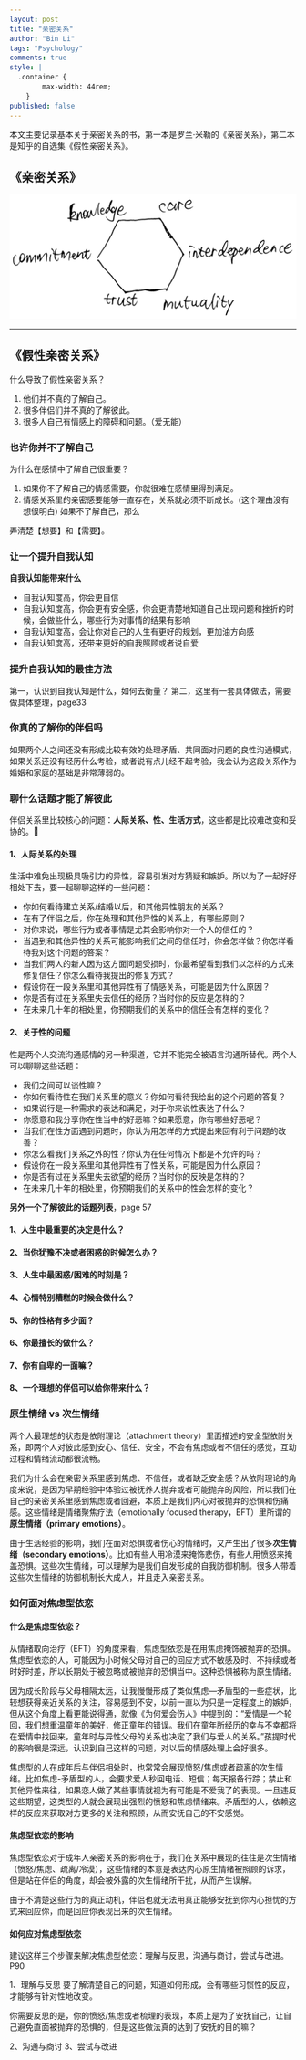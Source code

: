 ```yaml
---
layout: post
title: "亲密关系"
author: "Bin Li"
tags: "Psychology"
comments: true
style: |
  .container {
        max-width: 44rem;
    } 
published: false
---
```


本文主要记录基本关于亲密关系的书，第一本是罗兰·米勒的《亲密关系》，第二本是知乎的自选集《假性亲密关系》。


## 《亲密关系》

![201515837848_.pic_hd](/images/media/201515837848_.pic_hd.jpg)


---

## 《假性亲密关系》
什么导致了假性亲密关系？
1. 他们并不真的了解自己。
2. 很多伴侣们并不真的了解彼此。
3. 很多人自己有情感上的障碍和问题。（爱无能）

### 也许你并不了解自己
为什么在感情中了解自己很重要？

1. 如果你不了解自己的情感需要，你就很难在感情里得到满足。
2. 情感关系里的亲密感要能够一直存在，关系就必须不断成长。(这个理由没有想很明白)
如果不了解自己，那么

弄清楚【想要】和【需要】。

### 让一个提升自我认知
**自我认知能带来什么**

* 自我认知度高，你会更自信
* 自我认知度高，你会更有安全感，你会更清楚地知道自己出现问题和挫折的时候，会做些什么，哪些行为对事情的结果有影响
* 自我认知度高，会让你对自己的人生有更好的规划，更加油方向感
* 自我认知度高，还带来更好的自我照顾或者说自爱

### 提升自我认知的最佳方法
第一，认识到自我认知是什么，如何去衡量？
第二，这里有一套具体做法，需要做具体整理，page33

### 你真的了解你的伴侣吗
如果两个人之间还没有形成比较有效的处理矛盾、共同面对问题的良性沟通模式，如果关系还没有经历什么考验，或者说有点儿经不起考验，我会认为这段关系作为婚姻和家庭的基础是非常薄弱的。

### 聊什么话题才能了解彼此
伴侣关系里比较核心的问题：**人际关系、性、生活方式**，这些都是比较难改变和妥协的。

#### 1、人际关系的处理
生活中难免出现极具吸引力的异性，容易引发对方猜疑和嫉妒。所以为了一起好好相处下去，要一起聊聊这样的一些问题：

* 你如何看待建立关系/结婚以后，和其他异性朋友的关系？
* 在有了伴侣之后，你在处理和其他异性的关系上，有哪些原则？
* 对你来说，哪些行为或者事情是尤其会影响你对一个人的信任的？
* 当遇到和其他异性的关系可能影响我们之间的信任时，你会怎样做？你怎样看待我对这个问题的答案？
* 当我们两人的新人因为这方面问题受损时，你最希望看到我们以怎样的方式来修复信任？你怎么看待我提出的修复方式？
* 假设你在一段关系里和其他异性有了情感关系，可能是因为什么原因？
* 你是否有过在关系里失去信任的经历？当时你的反应是怎样的？
* 在未来几十年的相处里，你预期我们的关系中的信任会有怎样的变化？

#### 2、关于性的问题
性是两个人交流沟通感情的另一种渠道，它并不能完全被语言沟通所替代。两个人可以聊聊这些话题：

* 我们之间可以谈性嘛？
* 你如何看待性在我们关系里的意义？你如何看待我给出的这个问题的答复？
* 如果说行是一种需求的表达和满足，对于你来说性表达了什么？
* 你愿意和我分享你在性当中的好恶嘛？如果愿意，你有哪些好恶呢？
* 当我们在性方面遇到问题时，你认为用怎样的方式提出来回有利于问题的改善？
* 你怎么看我们关系之外的性？你认为在任何情况下都是不允许的吗？
* 假设你在一段关系里和其他异性有了性关系，可能是因为什么原因？
* 你是否有过在关系里失去欲望的经历？当时你的反映是怎样的？
* 在未来几十年的相处里，你预期我们的关系中的性会怎样的变化？

**另外一个了解彼此的话题列表**，page 57
#### 1、人生中最重要的决定是什么？

#### 2、当你犹豫不决或者困惑的时候怎么办？

#### 3、人生中最困惑/困难的时刻是？

#### 4、心情特别糟糕的时候会做什么？

#### 5、你的性格有多少面？

#### 6、你最擅长的做什么？

#### 7、你有自卑的一面嘛？

#### 8、一个理想的伴侣可以给你带来什么？

### 原生情绪 vs 次生情绪
两个人最理想的状态是依附理论（attachment theory）里面描述的安全型依附关系，即两个人对彼此感到安心、信任、安全，不会有焦虑或者不信任的感觉，互动过程和情绪流动都很流畅。

我们为什么会在亲密关系里感到焦虑、不信任，或者缺乏安全感？从依附理论的角度来说，是因为早期经验中体验过被抚养人抛弃或者可能抛弃的风险，所以我们在自己的亲密关系里感到焦虑或者回避，本质上是我们内心对被抛弃的恐惧和伤痛感。这些情绪是情绪聚焦疗法（emotionally focused therapy，EFT）里所谓的**原生情绪（primary emotions）**。

由于生活经验的影响，我们在面对恐惧或者伤心的情绪时，又产生出了很多**次生情绪（secondary emotions）**。比如有些人用冷漠来掩饰悲伤，有些人用愤怒来掩盖恐惧。这些次生情绪，可以理解为是我们自发形成的自我防御机制。很多人带着这些次生情绪的防御机制长大成人，并且走入亲密关系。

### 如何面对焦虑型依恋
#### **什么是焦虑型依恋？**
从情绪取向治疗（EFT）的角度来看，焦虑型依恋是在用焦虑掩饰被抛弃的恐惧。焦虑型依恋的人，可能因为小时候父母对自己的回应方式不敏感及时、不持续或者时好时差，所以长期处于被忽略或被抛弃的恐惧当中。这种恐惧被称为原生情绪。

因为成长阶段与父母相隔太远，让我慢慢形成了类似焦虑—矛盾型的一些症状，比较想获得亲近关系的关注，容易感到不安，以前一直以为只是一定程度上的嫉妒，但从这个角度上看更能说得通，就像《为何爱会伤人》中提到的：“爱情是一个轮回，我们想重温童年的美好，修正童年的错误。我们在童年所经历的幸与不幸都将在爱情中找回来，童年时与异性父母的关系也决定了我们与爱人的关系。”孩提时代的影响很是深远，认识到自己这样的问题，对以后的情感处理上会好很多。

焦虑型的人在成年后与伴侣相处时，也常常会展现愤怒/焦虑或者疏离的次生情绪。比如焦虑-矛盾型的人，会要求爱人秒回电话、短信；每天报备行踪；禁止和其他异性来往，如果恋人做了某些事情就视为有可能是不爱我了的表现。一旦违反这些期望，这类型的人就会展现出强烈的愤怒和焦虑情绪来。矛盾型的人，依赖这样的反应来获取对方更多的关注和照顾，从而安抚自己的不安感觉。

#### **焦虑型依恋的影响**
焦虑型依恋对于成年人亲密关系的影响在于，我们在关系中展现的往往是次生情绪（愤怒/焦虑、疏离/冷漠），这些情绪的本意是表达内心原生情绪被照顾的诉求，但是站在伴侣的角度，却会被外露的次生情绪所干扰，从而产生误解。

由于不清楚这些行为的真正动机，伴侣也就无法用真正能够安抚到你内心担忧的方式来回应你，而是回应你表现出来的次生情绪。

#### **如何应对焦虑型依恋**
建议这样三个步骤来解决焦虑型依恋：理解与反思，沟通与商讨，尝试与改进。 P90

1、理解与反思
要了解清楚自己的问题，知道如何形成，会有哪些习惯性的反应，才能够有针对性地改变。

你需要反思的是，你的愤怒/焦虑或者梳理的表现，本质上是为了安抚自己，让自己避免直面被抛弃的恐惧的，但是这些做法真的达到了安抚的目的嘛？

2、沟通与商讨
3、尝试与改进


